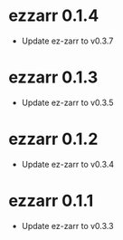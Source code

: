 # ezzarr 0.1.4

* Update ez-zarr to v0.3.7

# ezzarr 0.1.3

* Update ez-zarr to v0.3.5

# ezzarr 0.1.2

* Update ez-zarr to v0.3.4

# ezzarr 0.1.1

* Update ez-zarr to v0.3.3

